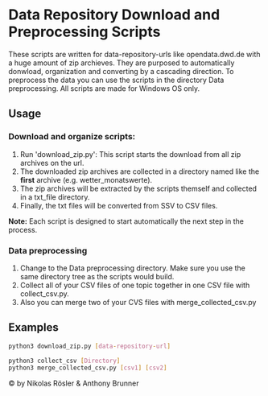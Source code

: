 # Data Repository Download and Preprocessing Scripts
These scripts are written for data-repository-urls like opendata.dwd.de with a huge amount of zip archieves. They are purposed to automatically donwload, organization and converting by a cascading direction. To preprocess the data you can use the scripts in the directory Data preprocessing.
All scripts are made for Windows OS only.

## Usage
### Download and organize scripts:
1. Run 'download_zip.py': This script starts the download from all zip archives on the url.
2. The downloaded zip archives are collected in a directory named like the **first** archive (e.g. wetter_monatswerte).
3. The zip archives will be extracted by the scripts themself and collected in a txt_file directory.
4. Finally, the txt files will be converted from SSV to CSV files. 

**Note:** Each script is designed to start automatically the next step in the process.

### Data preprocessing 
1. Change to the Data preprocessing directory. Make sure you use the same directory tree as the scripts would build.
2. Collect all of your CSV files of one topic together in one CSV file with collect_csv.py.
3. Also you can merge two of your CVS files with merge_collected_csv.py

## Examples
```bash
python3 download_zip.py [data-repository-url]
```
```bash
python3 collect_csv [Directory]
python3 merge_collected_csv.py [csv1] [csv2]
```

&copy; by Nikolas Rösler & Anthony Brunner
